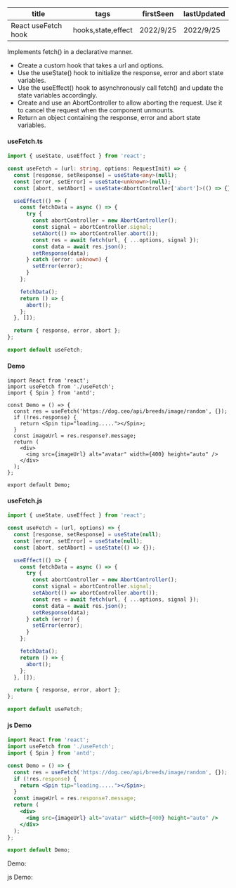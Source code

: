 | title               | tags               | firstSeen | lastUpdated |
| ------------------- | ------------------ | --------- | ----------- |
| React useFetch hook | hooks,state,effect | 2022/9/25 | 2022/9/25   |

Implements fetch() in a declarative manner.

- Create a custom hook that takes a url and options.
- Use the useState() hook to initialize the response, error and abort state variables.
- Use the useEffect() hook to asynchronously call fetch() and update the state variables accordingly.
- Create and use an AbortController to allow aborting the request. Use it to cancel the request when the component unmounts.
- Return an object containing the response, error and abort state variables.

#### useFetch.ts

```ts
import { useState, useEffect } from 'react';

const useFetch = (url: string, options: RequestInit) => {
  const [response, setResponse] = useState<any>(null);
  const [error, setError] = useState<unknown>(null);
  const [abort, setAbort] = useState<AbortController['abort']>(() => {});

  useEffect(() => {
    const fetchData = async () => {
      try {
        const abortController = new AbortController();
        const signal = abortController.signal;
        setAbort(() => abortController.abort());
        const res = await fetch(url, { ...options, signal });
        const data = await res.json();
        setResponse(data);
      } catch (error: unknown) {
        setError(error);
      }
    };

    fetchData();
    return () => {
      abort();
    };
  }, []);

  return { response, error, abort };
};

export default useFetch;
```

#### Demo

```tsx | pure
import React from 'react';
import useFetch from './useFetch';
import { Spin } from 'antd';

const Demo = () => {
  const res = useFetch('https://dog.ceo/api/breeds/image/random', {});
  if (!res.response) {
    return <Spin tip="loading....."></Spin>;
  }
  const imageUrl = res.response?.message;
  return (
    <div>
      <img src={imageUrl} alt="avatar" width={400} height="auto" />
    </div>
  );
};

export default Demo;
```

#### useFetch.js

```js
import { useState, useEffect } from 'react';

const useFetch = (url, options) => {
  const [response, setResponse] = useState(null);
  const [error, setError] = useState(null);
  const [abort, setAbort] = useState(() => {});

  useEffect(() => {
    const fetchData = async () => {
      try {
        const abortController = new AbortController();
        const signal = abortController.signal;
        setAbort(() => abortController.abort());
        const res = await fetch(url, { ...options, signal });
        const data = await res.json();
        setResponse(data);
      } catch (error) {
        setError(error);
      }
    };

    fetchData();
    return () => {
      abort();
    };
  }, []);

  return { response, error, abort };
};

export default useFetch;
```

#### js Demo

```jsx | pure
import React from 'react';
import useFetch from './useFetch';
import { Spin } from 'antd';

const Demo = () => {
  const res = useFetch('https://dog.ceo/api/breeds/image/random', {});
  if (!res.response) {
    return <Spin tip="loading....."></Spin>;
  }
  const imageUrl = res.response?.message;
  return (
    <div>
      <img src={imageUrl} alt="avatar" width={400} height="auto" />
    </div>
  );
};

export default Demo;
```

Demo:

<!-- <code src="./Demo.tsx"></code> -->

js Demo:

<code src="./js/Demo.jsx"></code>
